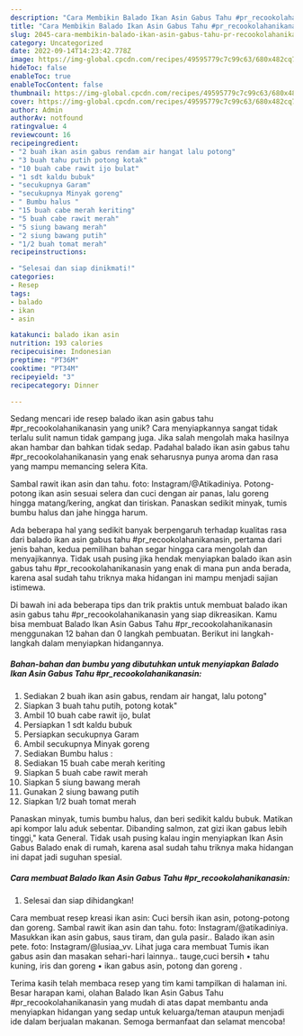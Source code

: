 ```yaml
---
description: "Cara Membikin Balado Ikan Asin Gabus Tahu #pr_recookolahanikanasin yang Mantap"
title: "Cara Membikin Balado Ikan Asin Gabus Tahu #pr_recookolahanikanasin yang Mantap"
slug: 2045-cara-membikin-balado-ikan-asin-gabus-tahu-pr-recookolahanikanasin-yang-mantap
category: Uncategorized
date: 2022-09-14T14:23:42.778Z
image: https://img-global.cpcdn.com/recipes/49595779c7c99c63/680x482cq70/balado-ikan-asin-gabus-tahu-pr_recookolahanikanasin-foto-resep-utama.jpg
hideToc: false
enableToc: true
enableTocContent: false
thumbnail: https://img-global.cpcdn.com/recipes/49595779c7c99c63/680x482cq70/balado-ikan-asin-gabus-tahu-pr_recookolahanikanasin-foto-resep-utama.jpg
cover: https://img-global.cpcdn.com/recipes/49595779c7c99c63/680x482cq70/balado-ikan-asin-gabus-tahu-pr_recookolahanikanasin-foto-resep-utama.jpg
author: Admin
authorAv: notfound
ratingvalue: 4
reviewcount: 16
recipeingredient:
- "2 buah ikan asin gabus rendam air hangat lalu potong"
- "3 buah tahu putih potong kotak"
- "10 buah cabe rawit ijo bulat"
- "1 sdt kaldu bubuk"
- "secukupnya Garam"
- "secukupnya Minyak goreng"
- " Bumbu halus "
- "15 buah cabe merah keriting"
- "5 buah cabe rawit merah"
- "5 siung bawang merah"
- "2 siung bawang putih"
- "1/2 buah tomat merah"
recipeinstructions:

- "Selesai dan siap dinikmati!"
categories:
- Resep
tags:
- balado
- ikan
- asin

katakunci: balado ikan asin 
nutrition: 193 calories
recipecuisine: Indonesian
preptime: "PT36M"
cooktime: "PT34M"
recipeyield: "3"
recipecategory: Dinner

---
```





Sedang mencari ide resep balado ikan asin gabus tahu #pr_recookolahanikanasin yang unik? Cara menyiapkannya sangat tidak terlalu sulit namun tidak gampang juga. Jika salah mengolah maka hasilnya akan hambar dan bahkan tidak sedap. Padahal balado ikan asin gabus tahu #pr_recookolahanikanasin yang enak seharusnya punya aroma dan rasa yang mampu memancing selera Kita.





Sambal rawit ikan asin dan tahu. foto: Instagram/@Atikadiniya. Potong-potong ikan asin sesuai selera dan cuci dengan air panas, lalu goreng hingga matang/kering, angkat dan tiriskan. Panaskan sedikit minyak, tumis bumbu halus dan jahe hingga harum.

Ada beberapa hal yang sedikit banyak berpengaruh terhadap kualitas rasa dari balado ikan asin gabus tahu #pr_recookolahanikanasin, pertama dari jenis bahan, kedua pemilihan bahan segar hingga cara mengolah dan menyajikannya. Tidak usah pusing jika hendak menyiapkan balado ikan asin gabus tahu #pr_recookolahanikanasin yang enak di mana pun anda berada, karena asal sudah tahu triknya maka hidangan ini mampu menjadi sajian istimewa.






Di bawah ini ada beberapa tips dan trik praktis untuk membuat balado ikan asin gabus tahu #pr_recookolahanikanasin yang siap dikreasikan. Kamu bisa membuat Balado Ikan Asin Gabus Tahu #pr_recookolahanikanasin menggunakan 12 bahan dan 0 langkah pembuatan. Berikut ini langkah-langkah dalam menyiapkan hidangannya.

<!--inarticleads1-->

##### Bahan-bahan dan bumbu yang dibutuhkan untuk menyiapkan Balado Ikan Asin Gabus Tahu #pr_recookolahanikanasin:

1. Sediakan 2 buah ikan asin gabus, rendam air hangat, lalu potong&#34;
1. Siapkan 3 buah tahu putih, potong kotak&#34;
1. Ambil 10 buah cabe rawit ijo, bulat
1. Persiapkan 1 sdt kaldu bubuk
1. Persiapkan secukupnya Garam
1. Ambil secukupnya Minyak goreng
1. Sediakan  Bumbu halus :
1. Sediakan 15 buah cabe merah keriting
1. Siapkan 5 buah cabe rawit merah
1. Siapkan 5 siung bawang merah
1. Gunakan 2 siung bawang putih
1. Siapkan 1/2 buah tomat merah


Panaskan minyak, tumis bumbu halus, dan beri sedikit kaldu bubuk. Matikan api kompor lalu aduk sebentar. Dibanding salmon, zat gizi ikan gabus lebih tinggi,&#34; kata General. Tidak usah pusing kalau ingin menyiapkan Ikan Asin Gabus Balado enak di rumah, karena asal sudah tahu triknya maka hidangan ini dapat jadi suguhan spesial. 

<!--inarticleads2-->

##### Cara membuat Balado Ikan Asin Gabus Tahu #pr_recookolahanikanasin:


1. Selesai dan siap dihidangkan!

Cara membuat resep kreasi ikan asin: Cuci bersih ikan asin, potong-potong dan goreng. Sambal rawit ikan asin dan tahu. foto: Instagram/@atikadiniya. Masukkan ikan asin gabus, saus tiram, dan gula pasir.. Balado ikan asin pete. foto: Instagram/@lusiaa_vv. Lihat juga cara membuat Tumis ikan gabus asin dan masakan sehari-hari lainnya.. tauge,cuci bersih • tahu kuning, iris dan goreng • ikan gabus asin, potong dan goreng . 

Terima kasih telah membaca resep yang tim kami tampilkan di halaman ini. Besar harapan kami, olahan Balado Ikan Asin Gabus Tahu #pr_recookolahanikanasin yang mudah di atas dapat membantu anda menyiapkan hidangan yang sedap untuk keluarga/teman ataupun menjadi ide dalam berjualan makanan. Semoga bermanfaat dan selamat mencoba!
